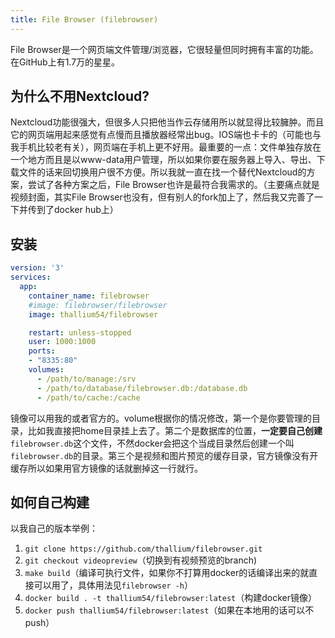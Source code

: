 ```yaml
---
title: File Browser (filebrowser)
---
```


File Browser是一个网页端文件管理/浏览器，它很轻量但同时拥有丰富的功能。在GitHub上有1.7万的星星。



## 为什么不用Nextcloud?

Nextcloud功能很强大，但很多人只把他当作云存储用所以就显得比较臃肿。而且它的网页端用起来感觉有点慢而且播放器经常出bug。IOS端也卡卡的（可能也与我手机比较老有关），网页端在手机上更不好用。最重要的一点：文件单独存放在一个地方而且是以www-data用户管理，所以如果你要在服务器上导入、导出、下载文件的话来回切换用户很不方便。所以我就一直在找一个替代Nextcloud的方案，尝试了各种方案之后，File Browser也许是最符合我需求的。（主要痛点就是视频封面，其实File Browser也没有，但有别人的fork加上了，然后我又完善了一下并传到了docker hub上）

## 安装
```yaml
version: '3'
services:
  app:
    container_name: filebrowser
    #image: filebrowser/filebrowser
    image: thallium54/filebrowser

    restart: unless-stopped
    user: 1000:1000
    ports:
    - "8335:80"
    volumes:
      - /path/to/manage:/srv
      - /path/to/database/filebrowser.db:/database.db
      - /path/to/cache:/cache
```

镜像可以用我的或者官方的。volume根据你的情况修改，第一个是你要管理的目录，比如我直接把home目录挂上去了。第二个是数据库的位置，**一定要自己创建**`filebrowser.db`这个文件，不然docker会把这个当成目录然后创建一个叫`filebrowser.db`的目录。第三个是视频和图片预览的缓存目录，官方镜像没有开缓存所以如果用官方镜像的话就删掉这一行就行。

## 如何自己构建

以我自己的版本举例：
1. `git clone https://github.com/thallium/filebrowser.git`
2. `git checkout videopreview`（切换到有视频预览的branch)
3. `make build`（编译可执行文件，如果你不打算用docker的话编译出来的就直接可以用了，具体用法见`filebrowser -h`）
4. `docker build . -t thallium54/filebrowser:latest`（构建docker镜像）
5. `docker push thallium54/filebrowser:latest`（如果在本地用的话可以不push）

